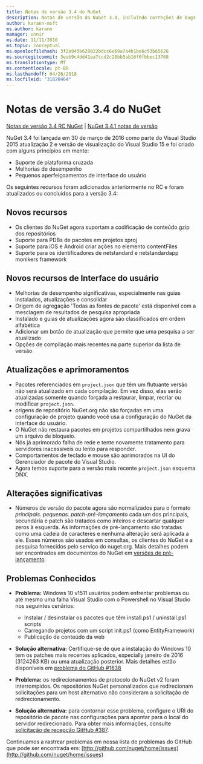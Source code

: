 ```yaml
---
title: Notas de versão 3.4 do NuGet
description: Notas de versão do NuGet 3.4, incluindo correções de bugs, problemas conhecidos, recursos adicionados e DCRs.
author: karann-msft
ms.author: karann
manager: unnir
ms.date: 11/11/2016
ms.topic: conceptual
ms.openlocfilehash: 3f2a945b628022bdcc6e69a7a4b1be6c53b65626
ms.sourcegitcommit: 3eab9c4dd41ea7ccd2c28bb5ab16f6fbbec13708
ms.translationtype: MT
ms.contentlocale: pt-BR
ms.lasthandoff: 04/26/2018
ms.locfileid: "31820464"
---
```

# <a name="nuget-34-release-notes"></a>Notas de versão 3.4 do NuGet

[Notas de versão 3.4 RC NuGet](../release-notes/nuget-3.4-RC.md) | [NuGet 3.4.1 notas de versão](../release-notes/nuget-3.4.1.md)

NuGet 3.4 foi lançada em 30 de março de 2016 como parte do Visual Studio 2015 atualização 2 e versão de visualização do Visual Studio 15 e foi criado com alguns princípios em mente:

* Suporte de plataforma cruzada
* Melhorias de desempenho
* Pequenos aperfeiçoamentos de interface do usuário

Os seguintes recursos foram adicionados anteriormente no RC e foram atualizados ou concluídos para a versão 3.4:

## <a name="new-features"></a>Novos recursos

* Os clientes do NuGet agora suportam a codificação de conteúdo gzip dos repositórios
* Suporte para PDBs de pacotes em projetos xproj
* Suporte para iOS e Android criar ações no elemento contentFiles
* Suporte para os identificadores de netstandard e netstandardapp monikers framework

## <a name="new-user-interface-features"></a>Novos recursos de Interface do usuário

* Melhorias de desempenho significativas, especialmente nas guias instalados, atualizações e consolidar
* Origem de agregação 'Todas as fontes de pacote' está disponível com a mesclagem de resultados de pesquisa apropriada
* Instalado e guias de atualizações agora são classificados em ordem alfabética
* Adicionar um botão de atualização que permite que uma pesquisa a ser atualizado
* Opções de compilação mais recentes na parte superior da lista de versão

## <a name="updates-and-improvements"></a>Atualizações e aprimoramentos

* Pacotes referenciados em `project.json` que têm um flutuante versão não será atualizado em cada compilação. Em vez disso, elas serão atualizadas somente quando forçada a restaurar, limpar, recriar ou modificar `project.json`.
* origens de repositório NuGet.org não são forçadas em uma configuração de projeto quando você usa a configuração do NuGet da interface do usuário.
* O NuGet não restaura pacotes em projetos compartilhados nem grava um arquivo de bloqueio.
* Nós já aprimorado falha de rede e tente novamente tratamento para servidores inacessíveis ou lento para responder.
* Comportamentos de teclado e mouse são aprimorados na UI do Gerenciador de pacote do Visual Studio.
* Agora temos suporte para a versão mais recente `project.json` esquema DNX.

## <a name="breaking-changes"></a>Alterações significativas

* Números de versão do pacote agora são normalizados para o formato *principais*. *pequenas*. *patch*-*pré-lançamento* cada um dos principais, secundária e patch são tratados como inteiros e descartar qualquer zeros à esquerda.  As informações de pré-lançamento são tratadas como uma cadeia de caracteres e nenhuma alteração será aplicada a ele. Esses números são usados em consultas, os clientes do NuGet e a pesquisa fornecidos pelo serviço do nuget.org.  Mais detalhes podem ser encontrados em documentos do NuGet em [versões de pré-lançamento](../create-packages/prerelease-packages.md).

## <a name="known-issues"></a>Problemas Conhecidos

* **Problema:** Windows 10 v1511 usuários podem enfrentar problemas ou até mesmo uma falha Visual Studio com o Powershell no Visual Studio nos seguintes cenários:
    * Instalar / desinstalar os pacotes que têm install.ps1 / uninstall.ps1 scripts
    * Carregando projetos com um script init.ps1 (como EntityFramework)
    * Publicação de conteúdo da web

* **Solução alternativa:** Certifique-se de que a instalação do Windows 10 tem os patches mais recentes aplicados, expecially janeiro de 2016 (3124263 KB) ou uma atualização posterior.  Mais detalhes estão disponíveis em [problema do GitHub #1638](http://github.com/nuget/home/issues/1638)

* **Problema:** os redirecionamentos de protocolo do NuGet v2 foram interrompidos.
Os repositórios NuGet personalizados que redirecionam solicitações para um host alternativo não consideram a solicitação de redirecionamento.
* **Solução alternativa:** para contornar esse problema, configure o URI do repositório de pacote nas configurações para apontar para o local do servidor redirecionado.
Para obter mais informações, consulte [solicitação de recepção GitHub #387](https://github.com/NuGet/NuGet.Client/pull/387).

Continuamos a rastrear problemas em nossa lista de problemas do GitHub que pode ser encontrada em: [http://github.com/nuget/home/issues](http://github.com/nuget/home/issues)